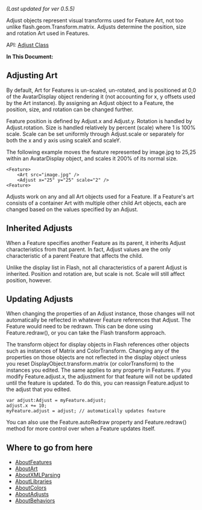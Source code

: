 _(Last updated for ver 0.5.5)_

Adjust objects represent visual transforms used for Feature Art, not too unlike flash.geom.Transform.matrix.  Adjusts determine the position, size and rotation Art used in Features.

API: [Adjust Class](http://www.myavatareditor.com/avatarcore/docs/index.html?com/myavatareditor/avatarcore/Adjust.html&com/myavatareditor/avatarcore/class-list.html)

**In This Document:**



## Adjusting Art ##

By default, Art for Features is un-scaled, un-rotated, and is positioned at 0,0 of the AvatarDisplay object rendering it (not accounting for x, y offsets used by the Art instance).  By assigning an Adjust object to a Feature, the position, size, and rotation can be changed further.

Feature position is defined by Adjust.x and Adjust.y.  Rotation is handled by Adjust.rotation.  Size is handled relatively by percent (scale) where 1 is 100% scale.  Scale can be set uniformly through Adjust.scale or separately for both the x and y axis using scaleX and scaleY.

The following example moves the feature represented by image.jpg to 25,25 within an AvatarDisplay object, and scales it 200% of its normal size.
```
<Feature>
	<Art src="image.jpg" />
	<Adjust x="25" y="25" scale="2" />
<Feature>
```

Adjusts work on any and all Art objects used for a Feature.  If a Feature's art consists of a container Art with multiple other child Art objects, each are changed based on the values specified by an Adjust.


## Inherited Adjusts ##

When a Feature specifies another Feature as its parent, it inherits Adjust characteristics from that parent.  In fact, Adjust values are the only characteristic of a parent Feature that affects the child.

Unlike the display list in Flash, not all characteristics of a parent Adjust is inherited.  Position and rotation are, but scale is not.  Scale will still affect position, however.


## Updating Adjusts ##

When changing the properties of an Adjust instance, those changes will not automatically be reflected in whatever Feature references that Adjust.  The Feature would need to be redrawn.  This can be done using Feature.redraw(), or you can take the Flash transform approach.

The transform object for display objects in Flash references other objects such as instances of Matrix and ColorTransform.  Changing any of the properties on those objects are not reflected in the display object unless you reset DisplayObject.transform.matrix (or colorTransform) to the instances you edited.  The same applies to any property in Features.  If you modify Feature.adjust.x, the adjustment for that feature will not be updated until the feature is updated.  To do this, you can reassign Feature.adjust to the adjust that you edited.

```
var adjust:Adjust = myFeature.adjust;
adjust.x += 10;
myFeature.adjust = adjust; // automatically updates feature
```

You can also use the Feature.autoRedraw property and Feature.redraw() method for more control over when a Feature updates itself.


## Where to go from here ##
  * [AboutFeatures](AboutFeatures.md)
  * [AboutArt](AboutArt.md)
  * [AboutXMLParsing](AboutXMLParsing.md)
  * [AboutLibraries](AboutLibraries.md)
  * [AboutColors](AboutColors.md)
  * [AboutAdjusts](AboutAdjusts.md)
  * [AboutBehaviors](AboutBehaviors.md)